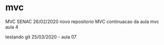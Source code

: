 # mvc
MVC SENAC
26/02/2020
novo repositorio MVC
continuacao da aula mvc aula 4

testando git
25/03/2020 - aula 07